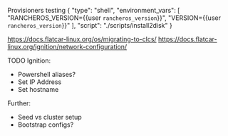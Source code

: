 

Provisioners testing
{
      "type": "shell",
      "environment_vars": [
         "RANCHEROS_VERSION={{user `rancheros_version`}}",
         "VERSION={{user `rancheros_version`}}"
      ],
      "script": "./scripts/install2disk"
    }

https://docs.flatcar-linux.org/os/migrating-to-clcs/
https://docs.flatcar-linux.org/ignition/network-configuration/

TODO Ignition:
- Powershell aliases?
- Set IP Address
- Set hostname

Further:
- Seed vs cluster setup
- Bootstrap configs?
